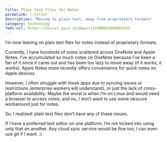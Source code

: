 ```yaml
---
title: Plain Text Files for Notes
permalink: /:title/
description: "Moving to plain text, away from proprietary formats"
category: technology
fedi-url: https://social.ayco.io/@ayo/113409643660863435
---
```


I’m now leaning on plain text files for notes instead of proprietary formats. 

Currently, I have hundreds of notes scattered across OneNote and Apple Notes. I’ve accumulated so much notes on OneNote because I’ve been a fan of it since it came out and has been too lazy to move away (if it works, it works). Apple Notes more recently offers convenience for quick notes on Apple devices.

However, I often struggle with these apps due to syncing issues or restrictions (enterprise workers will understand), or just the lack of cross-platform availability. Maybe the worst is when I’m on Linux and would need a browser to access notes; and no, I don’t want to use some obscure workaround just for notes.

So, I realized: plain text files don’t have any of these issues.

If I have a preferred text editor on one platform, I’m not locked into using only that on another. Any cloud sync service would be fine too; I can even use git if I want. :)


